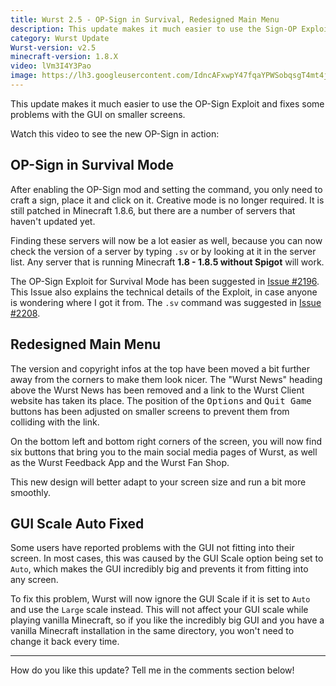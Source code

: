 ```yaml
---
title: Wurst 2.5 - OP-Sign in Survival, Redesigned Main Menu
description: This update makes it much easier to use the Sign-OP Exploit and fixes some problems with the GUI on smaller screens.
category: Wurst Update
Wurst-version: v2.5
minecraft-version: 1.8.X
video: lVm3I4Y3Pao
image: https://lh3.googleusercontent.com/IdncAFxwpY47fqaYPWSobqsgT4mt4j1maS8k4NUNiF9I6fJkxDxMz5_7siJOcLX_r3ysst0zUwcPNOzN7eoesEzdao1QIvwG9mrRyNFhQ097JKAXq3EEuVX3BI7D7lsbHoibT5289Z4F2Ov7VPZwgjldU3t2-ZWx1A8w9YEKo8w2VjWWpXjmZ0KpCu2IHv3jai8Y-VoWmmbtpQ38NuvkPhq1Hfc4r_XhRA3MPTFPlj3Rx4DNIS54WoysE2U1UW63Kkp54Eu3oT_19DWM0SONLy_Nn2kbuUFf-C3JMhsb_QEW5c1T46rZIXMAj83wH6q6JylYdYNqaxSbtXcDLE1bz62ai_LFi4i_tMAN_YS7pRbjRKvymbjhzUs1iKGjutjIMhv7licd7-kawXFcd2e9lJqT2F6GMgDyiLkmYD1njbzbUz1f3fmYpoQhjHYABbPsa-sLltFZ-cIC6OR6igZypS7iIvEW9FjQWs4PnnlV54anyqgQluGBsBswCp0ABtf3xrscnfg0w1P90BV_jQQvwEyADq8-MlhWf3bElucw1WEMeFYQgI-xPrfWlnjSXyq-2oPNLOytG_ImVs7RKZ9PxsCIsMUifSi8ZxQ2gG6AmgKyOIQ3=w1280-h720-no
---
```

This update makes it much easier to use the OP-Sign Exploit and fixes some problems with the GUI on smaller screens.

Watch this video to see the new OP-Sign in action:

## OP-Sign in Survival Mode
After enabling the OP-Sign mod and setting the command, you only need to craft a sign, place it and click on it. Creative mode is no longer required. It is still patched in Minecraft 1.8.6, but there are a number of servers that haven't updated yet.

Finding these servers will now be a lot easier as well, because you can now check the version of a server by typing `.sv` or by looking at it in the server list. Any server that is running Minecraft **1.8 - 1.8.5 without Spigot** will work.

The OP-Sign Exploit for Survival Mode has been suggested in [Issue #2196](https://github.com/Wurst-Imperium/Wurst-Client/issues/2196). This Issue also explains the technical details of the Exploit, in case anyone is wondering where I got it from. The `.sv` command was suggested in [Issue #2208](https://github.com/Wurst-Imperium/Wurst-Client/issues/2208).
<!--read more-->

## Redesigned Main Menu
The version and copyright infos at the top have been moved a bit further away from the corners to make them look nicer. The "Wurst News" heading above the Wurst News has been removed and a link to the Wurst Client website has taken its place. The position of the <kbd>Options</kbd> and <kbd>Quit Game</kbd> buttons has been adjusted on smaller screens to prevent them from colliding with the link.

On the bottom left and bottom right corners of the screen, you will now find six buttons that bring you to the main social media pages of Wurst, as well as the Wurst Feedback App and the Wurst Fan Shop.

This new design will better adapt to your screen size and run a bit more smoothly.

## GUI Scale Auto Fixed
Some users have reported problems with the GUI not fitting into their screen. In most cases, this was caused by the GUI Scale option being set to `Auto`, which makes the GUI incredibly big and prevents it from fitting into any screen.

To fix this problem, Wurst will now ignore the GUI Scale if it is set to `Auto` and use the `Large` scale instead. This will not affect your GUI scale while playing vanilla Minecraft, so if you like the incredibly big GUI and you have a vanilla Minecraft installation in the same directory, you won't need to change it back every time.

---

How do you like this update? Tell me in the comments section below!
